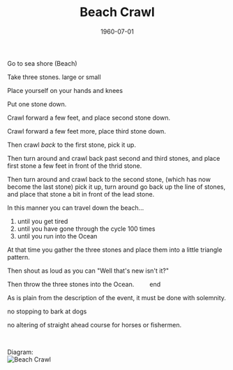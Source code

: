 ﻿---
layout: default
title: "Beach Crawl"
artist: "Walter De Maria"
group: "Solo"
date: 1960-07-01
indexed: 2018-04-11
---
Go to sea shore (Beach)

Take three stones. large or small

Place yourself on your hands and knees

Put one stone down.

Crawl forward a few feet, and place second stone down.

Crawl forward a few feet more, place third stone down.

Then crawl *back* to the first stone, pick it up.

Then turn around and crawl back past second and third stones, and place first stone a few feet in front of the thrid stone.

Then turn around and crawl back to the second stone, (which has now become the last stone) pick it up, turn around go back up the line of stones, and place that stone a bit in front of the lead stone.

In this manner you can travel down the beach...
1. until you get tired
2. until you have gone through the cycle 100 times
3. until you run into the Ocean

At that time you gather the three stones and place them into a little triangle pattern.

Then shout as loud as you can "Well that's new isn't it?"

Then throw the three stones into the Ocean. &nbsp; &nbsp; &nbsp; &nbsp; end

As is plain from the description of the event, it must be done with solemnity.

no stopping to bark at dogs

no altering of straight ahead course for horses or fishermen.

<br>

Diagram: <br>
![Beach Crawl](https://activities-index.github.io/assets/beach%20crawl%20diagram.svg)
